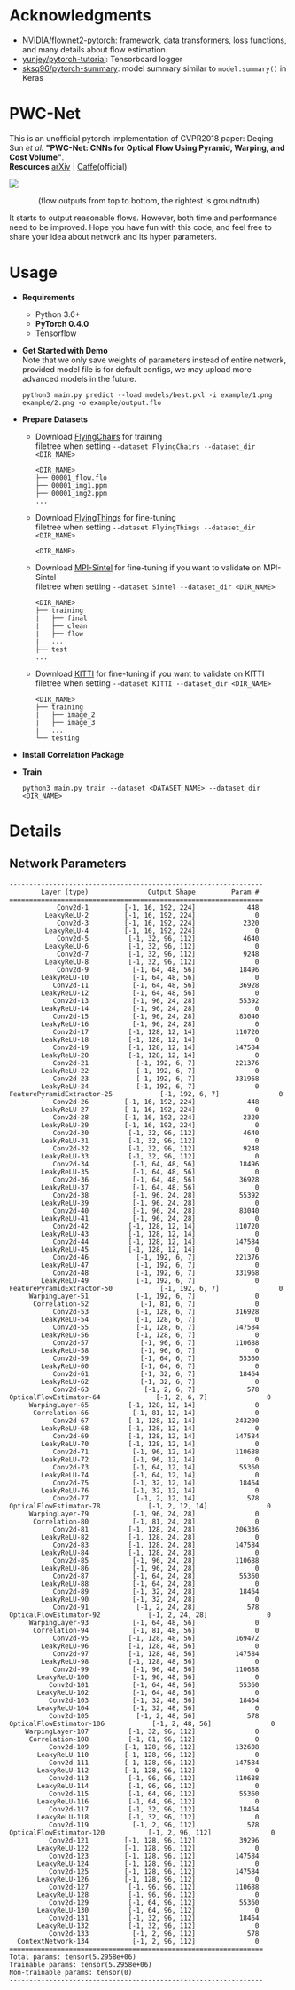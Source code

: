 # Acknowledgments
- [NVIDIA/flownet2-pytorch](https://github.com/NVIDIA/flownet2-pytorch): framework, data transformers, loss functions, and many details about flow estimation.
- [yunjey/pytorch-tutorial](https://github.com/yunjey/pytorch-tutorial/tree/master/tutorials/04-utils/tensorboard): Tensorboard logger
- [sksq96/pytorch-summary](https://github.com/sksq96/pytorch-summary): model summary similar to `model.summary()` in Keras

# PWC-Net
This is an unofficial pytorch implementation of CVPR2018 paper: Deqing Sun *et al.* **"PWC-Net: CNNs for Optical Flow Using Pyramid, Warping, and Cost Volume"**.    
**Resources**  [arXiv](https://arxiv.org/abs/1709.02371) | [Caffe](https://github.com/deqings/PWC-Net)(official)

![](https://github.com/nameless-Chatoyant/PWC-Net_pytorch/raw/master/example/flow.png)
<p align="center">(flow outputs from top to bottom, the rightest is groundtruth)</p>

It starts to output reasonable flows. However, both time and performance need to be improved. Hope you have fun with this code, and feel free to share your idea about network and its hyper parameters.


# Usage
- **Requirements**
    - Python 3.6+
    - **PyTorch 0.4.0**
    - Tensorflow


- **Get Started with Demo**    
    Note that we only save weights of parameters instead of entire network, provided model file is for default configs, we may upload more advanced models in the future.
    ```
    python3 main.py predict --load models/best.pkl -i example/1.png example/2.png -o example/output.flo
    ```

- **Prepare Datasets**
    - Download [FlyingChairs](https://lmb.informatik.uni-freiburg.de/data/FlyingChairs/FlyingChairs.zip) for training  
        filetree when setting `--dataset FlyingChairs --dataset_dir <DIR_NAME>`
        ```
        <DIR_NAME>
        ├── 00001_flow.flo
        ├── 00001_img1.ppm
        ├── 00001_img2.ppm
        ...
        ```
    - Download [FlyingThings](https://lmb.informatik.uni-freiburg.de/data/SceneFlowDatasets_CVPR16/Release_april16/data/FlyingThings3D/derived_data/flyingthings3d__optical_flow.tar.bz2) for fine-tuning  
        filetree when setting `--dataset FlyingThings --dataset_dir <DIR_NAME>`
        ```
        <DIR_NAME>
        ```
    - Download [MPI-Sintel](http://files.is.tue.mpg.de/sintel/MPI-Sintel-complete.zip) for fine-tuning if you want to validate on MPI-Sintel  
        filetree when setting `--dataset Sintel --dataset_dir <DIR_NAME>`
        ```
        <DIR_NAME>
        ├── training
        |   ├── final
        |   ├── clean
        |   ├── flow
        |   ...
        ├── test
        ...
        ```
    - Download [KITTI](http://www.cvlibs.net/download.php?file=data_scene_flow.zip) for fine-tuning if you want to validate on KITTI  
        filetree when setting `--dataset KITTI --dataset_dir <DIR_NAME>`
        ```
        <DIR_NAME>
        ├── training
        |   ├── image_2
        |   ├── image_3
        |   ...
        └── testing
        ```

- **Install Correlation Package**
- **Train**
    ```
    python3 main.py train --dataset <DATASET_NAME> --dataset_dir <DIR_NAME>
    ```


# Details
## Network Parameters
```
----------------------------------------------------------------
        Layer (type)               Output Shape         Param #
================================================================
            Conv2d-1         [-1, 16, 192, 224]             448
         LeakyReLU-2         [-1, 16, 192, 224]               0
            Conv2d-3         [-1, 16, 192, 224]            2320
         LeakyReLU-4         [-1, 16, 192, 224]               0
            Conv2d-5          [-1, 32, 96, 112]            4640
         LeakyReLU-6          [-1, 32, 96, 112]               0
            Conv2d-7          [-1, 32, 96, 112]            9248
         LeakyReLU-8          [-1, 32, 96, 112]               0
            Conv2d-9           [-1, 64, 48, 56]           18496
        LeakyReLU-10           [-1, 64, 48, 56]               0
           Conv2d-11           [-1, 64, 48, 56]           36928
        LeakyReLU-12           [-1, 64, 48, 56]               0
           Conv2d-13           [-1, 96, 24, 28]           55392
        LeakyReLU-14           [-1, 96, 24, 28]               0
           Conv2d-15           [-1, 96, 24, 28]           83040
        LeakyReLU-16           [-1, 96, 24, 28]               0
           Conv2d-17          [-1, 128, 12, 14]          110720
        LeakyReLU-18          [-1, 128, 12, 14]               0
           Conv2d-19          [-1, 128, 12, 14]          147584
        LeakyReLU-20          [-1, 128, 12, 14]               0
           Conv2d-21            [-1, 192, 6, 7]          221376
        LeakyReLU-22            [-1, 192, 6, 7]               0
           Conv2d-23            [-1, 192, 6, 7]          331968
        LeakyReLU-24            [-1, 192, 6, 7]               0
FeaturePyramidExtractor-25            [-1, 192, 6, 7]               0
           Conv2d-26         [-1, 16, 192, 224]             448
        LeakyReLU-27         [-1, 16, 192, 224]               0
           Conv2d-28         [-1, 16, 192, 224]            2320
        LeakyReLU-29         [-1, 16, 192, 224]               0
           Conv2d-30          [-1, 32, 96, 112]            4640
        LeakyReLU-31          [-1, 32, 96, 112]               0
           Conv2d-32          [-1, 32, 96, 112]            9248
        LeakyReLU-33          [-1, 32, 96, 112]               0
           Conv2d-34           [-1, 64, 48, 56]           18496
        LeakyReLU-35           [-1, 64, 48, 56]               0
           Conv2d-36           [-1, 64, 48, 56]           36928
        LeakyReLU-37           [-1, 64, 48, 56]               0
           Conv2d-38           [-1, 96, 24, 28]           55392
        LeakyReLU-39           [-1, 96, 24, 28]               0
           Conv2d-40           [-1, 96, 24, 28]           83040
        LeakyReLU-41           [-1, 96, 24, 28]               0
           Conv2d-42          [-1, 128, 12, 14]          110720
        LeakyReLU-43          [-1, 128, 12, 14]               0
           Conv2d-44          [-1, 128, 12, 14]          147584
        LeakyReLU-45          [-1, 128, 12, 14]               0
           Conv2d-46            [-1, 192, 6, 7]          221376
        LeakyReLU-47            [-1, 192, 6, 7]               0
           Conv2d-48            [-1, 192, 6, 7]          331968
        LeakyReLU-49            [-1, 192, 6, 7]               0
FeaturePyramidExtractor-50            [-1, 192, 6, 7]               0
     WarpingLayer-51            [-1, 192, 6, 7]               0
      Correlation-52             [-1, 81, 6, 7]               0
           Conv2d-53            [-1, 128, 6, 7]          316928
        LeakyReLU-54            [-1, 128, 6, 7]               0
           Conv2d-55            [-1, 128, 6, 7]          147584
        LeakyReLU-56            [-1, 128, 6, 7]               0
           Conv2d-57             [-1, 96, 6, 7]          110688
        LeakyReLU-58             [-1, 96, 6, 7]               0
           Conv2d-59             [-1, 64, 6, 7]           55360
        LeakyReLU-60             [-1, 64, 6, 7]               0
           Conv2d-61             [-1, 32, 6, 7]           18464
        LeakyReLU-62             [-1, 32, 6, 7]               0
           Conv2d-63              [-1, 2, 6, 7]             578
OpticalFlowEstimator-64              [-1, 2, 6, 7]               0
     WarpingLayer-65          [-1, 128, 12, 14]               0
      Correlation-66           [-1, 81, 12, 14]               0
           Conv2d-67          [-1, 128, 12, 14]          243200
        LeakyReLU-68          [-1, 128, 12, 14]               0
           Conv2d-69          [-1, 128, 12, 14]          147584
        LeakyReLU-70          [-1, 128, 12, 14]               0
           Conv2d-71           [-1, 96, 12, 14]          110688
        LeakyReLU-72           [-1, 96, 12, 14]               0
           Conv2d-73           [-1, 64, 12, 14]           55360
        LeakyReLU-74           [-1, 64, 12, 14]               0
           Conv2d-75           [-1, 32, 12, 14]           18464
        LeakyReLU-76           [-1, 32, 12, 14]               0
           Conv2d-77            [-1, 2, 12, 14]             578
OpticalFlowEstimator-78            [-1, 2, 12, 14]               0
     WarpingLayer-79           [-1, 96, 24, 28]               0
      Correlation-80           [-1, 81, 24, 28]               0
           Conv2d-81          [-1, 128, 24, 28]          206336
        LeakyReLU-82          [-1, 128, 24, 28]               0
           Conv2d-83          [-1, 128, 24, 28]          147584
        LeakyReLU-84          [-1, 128, 24, 28]               0
           Conv2d-85           [-1, 96, 24, 28]          110688
        LeakyReLU-86           [-1, 96, 24, 28]               0
           Conv2d-87           [-1, 64, 24, 28]           55360
        LeakyReLU-88           [-1, 64, 24, 28]               0
           Conv2d-89           [-1, 32, 24, 28]           18464
        LeakyReLU-90           [-1, 32, 24, 28]               0
           Conv2d-91            [-1, 2, 24, 28]             578
OpticalFlowEstimator-92            [-1, 2, 24, 28]               0
     WarpingLayer-93           [-1, 64, 48, 56]               0
      Correlation-94           [-1, 81, 48, 56]               0
           Conv2d-95          [-1, 128, 48, 56]          169472
        LeakyReLU-96          [-1, 128, 48, 56]               0
           Conv2d-97          [-1, 128, 48, 56]          147584
        LeakyReLU-98          [-1, 128, 48, 56]               0
           Conv2d-99           [-1, 96, 48, 56]          110688
       LeakyReLU-100           [-1, 96, 48, 56]               0
          Conv2d-101           [-1, 64, 48, 56]           55360
       LeakyReLU-102           [-1, 64, 48, 56]               0
          Conv2d-103           [-1, 32, 48, 56]           18464
       LeakyReLU-104           [-1, 32, 48, 56]               0
          Conv2d-105            [-1, 2, 48, 56]             578
OpticalFlowEstimator-106            [-1, 2, 48, 56]               0
    WarpingLayer-107          [-1, 32, 96, 112]               0
     Correlation-108          [-1, 81, 96, 112]               0
          Conv2d-109         [-1, 128, 96, 112]          132608
       LeakyReLU-110         [-1, 128, 96, 112]               0
          Conv2d-111         [-1, 128, 96, 112]          147584
       LeakyReLU-112         [-1, 128, 96, 112]               0
          Conv2d-113          [-1, 96, 96, 112]          110688
       LeakyReLU-114          [-1, 96, 96, 112]               0
          Conv2d-115          [-1, 64, 96, 112]           55360
       LeakyReLU-116          [-1, 64, 96, 112]               0
          Conv2d-117          [-1, 32, 96, 112]           18464
       LeakyReLU-118          [-1, 32, 96, 112]               0
          Conv2d-119           [-1, 2, 96, 112]             578
OpticalFlowEstimator-120           [-1, 2, 96, 112]               0
          Conv2d-121         [-1, 128, 96, 112]           39296
       LeakyReLU-122         [-1, 128, 96, 112]               0
          Conv2d-123         [-1, 128, 96, 112]          147584
       LeakyReLU-124         [-1, 128, 96, 112]               0
          Conv2d-125         [-1, 128, 96, 112]          147584
       LeakyReLU-126         [-1, 128, 96, 112]               0
          Conv2d-127          [-1, 96, 96, 112]          110688
       LeakyReLU-128          [-1, 96, 96, 112]               0
          Conv2d-129          [-1, 64, 96, 112]           55360
       LeakyReLU-130          [-1, 64, 96, 112]               0
          Conv2d-131          [-1, 32, 96, 112]           18464
       LeakyReLU-132          [-1, 32, 96, 112]               0
          Conv2d-133           [-1, 2, 96, 112]             578
  ContextNetwork-134           [-1, 2, 96, 112]               0
================================================================
Total params: tensor(5.2958e+06)
Trainable params: tensor(5.2958e+06)
Non-trainable params: tensor(0)
----------------------------------------------------------------
```